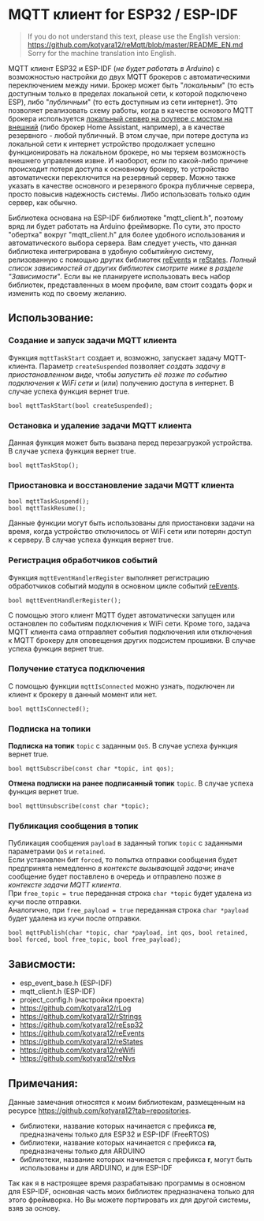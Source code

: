 # MQTT клиент for ESP32 / ESP-IDF

> If you do not understand this text, please use the English version: <br/>https://github.com/kotyara12/reMqtt/blob/master/README_EN.md <br/>Sorry for the machine translation into English.


MQTT клиент ESP32 и ESP-IDF (_не будет работать в Arduino_) с возможностью настройки до двух MQTT брокеров с автоматическими переключением между ними. Брокер может быть "_локальным_" (то есть доступным только в пределах локальной сети, к которой подключено ESP), либо "_публичным_" (то есть доступным из сети интернет). Это позволяет реализовать схему работы, когда в качестве основого MQTT брокера используется [локальный сервер на роутере с мостом на внешний](https://kotyara12.ru/pubs/iot/keenetic-mqtt/) (либo брокер Home Assistant, например), а в качестве резервного - любой публичный. В этом случае, при потере доступа из локальной сети к интернет устройство продолжает успешно функционировать на локальном брокере, но мы теряем возможность внешнего управления извне. И наоборот, если по какой-либо причине происходит потеря доступа к основному брокеру, то устройство автоматически переключится на резервный сервер. Можно также указать в качестве основного и резервного брокра публичные сервера, просто повысив надежность системы. Либо использовать только один сервер, как обычно.

Библиотека основана на ESP-IDF библиотеке "mqtt_client.h", поэтому вряд ли будет работать на Arduino фреймворке. По сути, это просто "обертка" вокруг "mqtt_client.h" для более удобного использования и автоматического выбора сервера. Вам следует учесть, что данная библиотека интегрирована в удобную событийную систему, релизованную с помощью других библиотек [reEvents](https://github.com/kotyara12/reEvents) и [reStates](https://github.com/kotyara12/reStates). _Полный список зависимостей от других библиотек смотрите ниже в разделе "Зависимости"_. Если вы не планируете использовать весь набор библиотек, представленных в моем профиле, вам стоит создать форк и изменить код по своему желанию.

## Использование:

### Создание и запуск задачи MQTT клиента
Функция ```mqttTaskStart``` создает и, возможно, запускает задачу MQTT-клиента. Параметр ```createSuspended``` позволяет _создать задачу в приостановленном виде_, чтобы _запустить её позже по событию подключения к WiFi сети_ и (или) получению доступа в интернет. В случае успеха функция вернет true.
```
bool mqttTaskStart(bool createSuspended);
```
### Остановка и удаление задачи MQTT клиента
Данная функция может быть вызвана перед перезагрузкой устройства. В случае успеха функция вернет true.
```
bool mqttTaskStop();
```

### Приостановка и восстановление задачи MQTT клиента
```
bool mqttTaskSuspend();
bool mqttTaskResume();
```
Данные функции могут быть использованы для приостановки задачи на время, когда устройство отключилось от WiFi сети или потерян доступ к серверу. В случае успеха функция вернет true.

### Регистрация обработчиков событий 
Функция ```mqttEventHandlerRegister``` выполняет регистрацию обработчиков событий модуля в основном цикле событий [reEvents](https://github.com/kotyara12/reEvents). 
```
bool mqttEventHandlerRegister();
```
С помощью этого клиент MQTT будет автоматически запущен или остановлен по событиям подключения к WiFi сети. Кроме того, задача MQTT клиента сама отправляет события подключения или отключения к MQTT брокеру для оповещения других подсистем прошивки. В случае успеха функция вернет true.

### Получение статуса подключения
С помощью функции ```mqttIsConnected``` можно узнать, подключен ли клиент к брокеру в данный момент или нет.
```
bool mqttIsConnected();
```

### Подписка на топики
**Подписка на топик** ```topic``` с заданным ```QoS```. В случае успеха функция вернет true.
```
bool mqttSubscribe(const char *topic, int qos);
```

**Отмена подписки на ранее подписанный топик** ```topic```. В случае успеха функция вернет true.
```
bool mqttUnsubscribe(const char *topic);
```

### Публикация сообщения в топик
Публикация сообщения ```payload``` в заданный топик ```topic``` с заданными параметрами ```QoS``` и ```retained```.<br/>
Если установлен бит ```forced```, то попытка отправки сообщения будет предпринята немедленно _в контексте вызывающей задачи_; иначе сообщение будет поставлено в очередь и отправлено позже _в контексте задачи MQTT клиента_.<br/>
При ```free_topic = true``` переданная строка ```char *topic``` будет удалена из кучи после отправки.<br/>
Аналогично, при ```free_payload = true``` переданная строка ```char *payload``` будет удалена из кучи после отправки.<br/>
```
bool mqttPublish(char *topic, char *payload, int qos, bool retained, bool forced, bool free_topic, bool free_payload);
```

## Зависмости:
  - esp_event_base.h (ESP-IDF)
  - mqtt_client.h (ESP-IDF)
  - project_config.h (настройки проекта)
  - https://github.com/kotyara12/rLog
  - https://github.com/kotyara12/rStrings
  - https://github.com/kotyara12/reEsp32
  - https://github.com/kotyara12/reEvents
  - https://github.com/kotyara12/reStates
  - https://github.com/kotyara12/reWifi
  - https://github.com/kotyara12/reNvs

## Примечания:
Данные замечания относятся к моим библиотекам, размещенным на ресурсе https://github.com/kotyara12?tab=repositories.

- библиотеки, название которых начинается с префикса **re**, предназначены только для ESP32 и ESP-IDF (FreeRTOS)
- библиотеки, название которых начинается с префикса **ra**, предназначены только для ARDUINO
- библиотеки, название которых начинается с префикса **r**, могут быть использованы и для ARDUINO, и для ESP-IDF

Так как я в настроящее время разрабатываю программы в основном для ESP-IDF, основная часть моих библиотек предназначена только для этого фреймворка. Но Вы можете портировать их для другой системы, взяв за основу.
